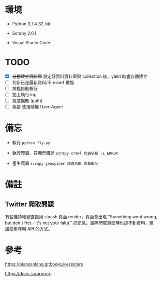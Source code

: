 # 環境

- Python 3.7.4 32-bit

- Scrapy 2.0.1

- Visual Studio Code

# TODO

- [x] ~~自動建立資料庫~~ 設定好資料資料庫與 collection 後，yield 時會自動建立
- [ ] 判斷已是最新資料/不 insert 重複
- [ ] 排程自動執行
- [ ] 加上執行 log
- [ ] 寬度擴散 (path)
- [ ] 偽裝 使用隨機 User-Agent

# 備忘

- 執行 `python fly.py`

- 執行爬蟲，只顯示錯誤 `scrapy crawl 爬蟲名稱 -L ERROR`

- 產生爬蟲 `scrapy genspider 爬蟲名稱 爬蟲網址`

# 備註

## Twitter 爬取問題

有些推特帳號直接用 slpash 頁面 render，頁面會出現 "Something went wrong, but don't fret - it's not your falut." 的訊息。實際爬取頁面時也抓不到資料，建議使用呼叫 API 的方式。

# 參考

https://piaosanlang.gitbooks.io/spiders

https://docs.scrapy.org
